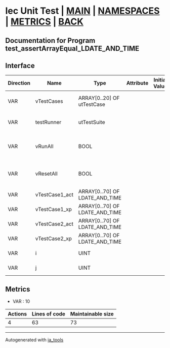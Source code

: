 # Iec Unit Test | [MAIN] | [NAMESPACES] | [METRICS] | [BACK]  

## Documentation for Program test_assertArrayEqual_LDATE_AND_TIME  

## Interface  

| Direction | Name | Type | Attribute | Initial Value | Documentation |
| --------- | ---- | ---- | --------- | ------------- | ------------- |
| VAR | vTestCases | ARRAY[0..20] OF utTestCase |  |  | Definition of all test cases for this POU |  
| VAR | testRunner | utTestSuite |  |  | Test Suite fb instance to run the tests |  
| VAR | vRunAll | BOOL |  |  | Manual command to run all tests for this POU |  
| VAR | vResetAll | BOOL |  |  | Manual command to reset all tests for this POU |  
| VAR | vTestCase1_act | ARRAY[0..70] OF LDATE_AND_TIME |  |  | Array data 1 of test case 1 |  
| VAR | vTestCase1_xp | ARRAY[0..70] OF LDATE_AND_TIME |  |  | Array data 2 of test case 1 |  
| VAR | vTestCase2_act | ARRAY[0..70] OF LDATE_AND_TIME |  |  | Array data 3 of test case 2 |  
| VAR | vTestCase2_xp | ARRAY[0..70] OF LDATE_AND_TIME |  |  | Array data 4 of test case 2 |  
| VAR | i | UINT |  |  | Iterator variable i |  
| VAR | j | UINT |  |  | Iterator variable j |  


## Metrics  

- VAR : 10

| Actions | Lines of code | Maintainable size |
| ------- | ------------- | ----------------- |
| 4 | 63 | 73 |

---
Autogenerated with [ia_tools](https://github.com/tkucic/ia_tools)  

[MAIN]: ../../../../index.md
[NAMESPACES]: ../../nsList.md
[METRICS]: ../../../metrics.md
[BACK]: ../nsMain.md
